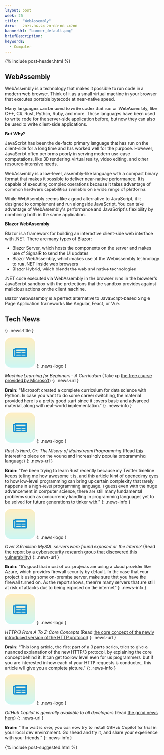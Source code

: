 ```yaml
---
layout: post
week: 25
title:  "WebAssembly"
date:   2022-06-24 20:00:00 +0700
bannerUrl: "banner_default.png"
briefDescription: 
keywords:
  - Computer
---
```


{% include post-header.html %}

## WebAssembly

WebAssembly is a technology that makes it possible to run code in a modern web browser. Think of it as a small virtual machine in your browser that executes portable bytecode at near-native speed.

Many languages can be used to write codes that run on WebAssembly, like C++, C#, Rust, Python, Ruby, and more. Those languages have been used to write code for the server-side application before, but now they can also be used to write client-side applications.

__But Why?__

JavaScript has been the de-facto primary language that has run on the client-side for a long time and has worked well for the purpose. However, JavaScript often performs poorly in serving modern use-case computations, like 3D rendering, virtual reality, video editing, and other resource-intensive needs.

WebAssembly is a low-level, assembly-like language with a compact binary format that makes it possible to deliver near-native performance. It is capable of executing complex operations because it takes advantage of common hardware capabilities available on a wide range of platforms.

While WebAsembly seems like a good alternative to JavaScript, it is designed to complement and run alongside JavaScript. You can take advantage of WebAssembly's performance and JavaScript's flexibility by combining both in the same application.

__Blazor WebAssembly__

Blazor is a framework for building an interactive client-side web interface with .NET. There are many types of Blazor:

- Blazor Server, which hosts the components on the server and makes use of SignalR to send the UI updates
- Blazor WebAssembly, which makes use of the WebAssembly technology to run .NET inside web browsers
- Blazor Hybrid, which blends the web and native technologies

.NET code executed via WebAssembly in the browser runs in the browser's JavaScript sandbox with the protections that the sandbox provides against malicious actions on the client machine.

Blazor WebAssembly is a perfect alternative to JavaScript-based Single Page Application frameworks like Angular, React, or Vue.

## Tech News
{: .news-title }

![memo](/assets/images/tech-news.svg)
{: .news-logo }

*Machine Learning for Beginners - A Curriculum* (Take up [the free course provided by Microsoft](https://github.com/microsoft/ML-For-Beginners))
{: .news-url }

__Brain:__ "Microsoft created a complete curriculum for data science with Python. In case you want to do some career switching, the material provided here is a pretty good start since it covers basic and advanced material, along with real-world implementation."
{: .news-info }

![memo](/assets/images/tech-news.svg)
{: .news-logo }

*Rust Is Hard, Or: The Misery of Mainstream Programming* (Read [this interesting piece on the young and increasingly popular programming language](https://hirrolot.github.io/posts/rust-is-hard-or-the-misery-of-mainstream-programming.html))
{: .news-url }

__Brain:__ "I’ve been trying to learn Rust recently because my Twitter timeline keeps telling me how awesome it is, and this article kind of opened my eyes to how low-level programming can bring up certain complexity that rarely happens in a high-level programming language. I guess even with the huge advancement in computer science, there are still many fundamental problems such as concurrency handling in programming languages yet to be solved for future generations to tinker with."
{: .news-info }

![memo](/assets/images/tech-news.svg)
{: .news-logo }

*Over 3.6 million MySQL servers were found exposed on the Internet* (Read [the report by a cybersecurity research group that discovered this vulnerability](https://www.bleepingcomputer.com/news/security/over-36-million-mysql-servers-found-exposed-on-the-internet/))
{: .news-url }

__Brain:__ "It’s good that most of our projects are using a cloud provider like Azure, which provides firewall security by default. In the case that your project is using some on-premise server, make sure that you have the firewall turned on. As the report shows, there’re many servers that are still at risk of attacks due to being exposed on the internet"
{: .news-info }

![memo](/assets/images/tech-news.svg)
{: .news-logo }

*HTTP/3 From A To Z: Core Concepts* (Read [the core concept of the newly introduced version of the HTTP protocol](https://www.smashingmagazine.com/2021/08/http3-core-concepts-part1/))
{: .news-url }

__Brain:__ "This long article, the first part of a 3 parts series, tries to give a nuanced explanation of the new HTTP/3 protocol, by explaining the core concept behind it. It can get too low level even for us programmers, but if you are interested in how each of your HTTP requests is conducted, this article will give you a complete picture."
{: .news-info }

![memo](/assets/images/tech-news.svg)
{: .news-logo }

*GitHub Copilot is generally available to all developers* (Read [the good news here](https://github.blog/2022-06-21-github-copilot-is-generally-available-to-all-developers/))
{: .news-url }

__Brain:__ "The wait is over, you can now try to install GitHub Copilot for trial in your local dev environment. Go ahead and try it, and share your experience with your friends."
{: .news-info }

{% include post-suggested.html %}
